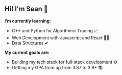 ## Hi! I'm Sean 🌊

**I’m currently learning:** 
  - C++ and Python for Algorithmic Trading 📈
  - Web Development with Javascript and React 👨‍💻
  - Data Structures ✔

**My current goals are:**
  - Building my tech stack for full-stack development ⚙
  - Getting my GPA from up from 3.87 to 3.9+ 📚


